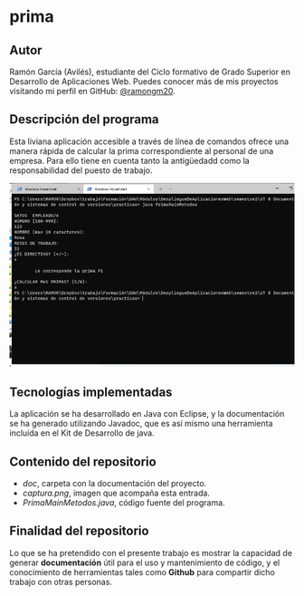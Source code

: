 # prima

## Autor

Ramón García (Avilés), estudiante del Ciclo formativo de Grado Superior en Desarrollo de Aplicaciones Web. Puedes conocer más de mis proyectos visitando mi perfil en GitHub: [@ramongm20](https://github.com/ramongm20).

## Descripción del programa

Esta liviana aplicación accesible a través de línea de comandos ofrece una manera rápida de calcular la prima correspondiente al personal de una empresa. Para ello tiene en cuenta tanto la antigüedadd como la responsabilidad del puesto de trabajo.  

![Captura del programa](captura.png)

## Tecnologías implementadas

La aplicación se ha desarrollado en Java con Eclipse, y la documentación se ha generado utilizando Javadoc, que es así mismo una herramienta incluída en el Kit de Desarrollo de java.

## Contenido del repositorio

- *doc*, carpeta con la documentación del proyecto.
- *captura.png*, imagen que acompaña esta entrada.
- *PrimaMainMetodos.java*, código fuente del programa.

## Finalidad del repositorio

Lo que se ha pretendido con el presente trabajo es mostrar la capacidad de generar **documentación** útil para el uso y mantenimiento de código, y el conocimiento de herramientas tales como **Github** para compartir dicho trabajo con otras personas.

